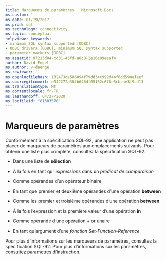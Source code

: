 ```yaml
---
title: Marqueurs de paramètres | Microsoft Docs
ms.custom: ''
ms.date: 01/19/2017
ms.prod: sql
ms.technology: connectivity
ms.topic: conceptual
helpviewer_keywords:
- minimum SQL syntax supported [ODBC]
- ODBC drivers [ODBC], minimum SQL syntax supported
- parameter markers [ODBC]
ms.assetid: 07213d04-cd31-45fd-a8c8-2e16e09eeaf4
author: David-Engel
ms.author: v-daenge
ms.reviewer: ''
ms.openlocfilehash: 132473de586094f79dd34c999d44f6dd59aefaef
ms.sourcegitcommit: e042272a38fb646df05152c676e5cbeae3f9cd13
ms.translationtype: MT
ms.contentlocale: fr-FR
ms.lasthandoff: 04/27/2020
ms.locfileid: "81303570"
---
```

# <a name="parameter-markers"></a>Marqueurs de paramètres
Conformément à la spécification SQL-92, une application ne peut pas placer de marqueurs de paramètres aux emplacements suivants. Pour obtenir une liste plus complète, consultez la spécification SQL-92.  
  
-   Dans une liste de **sélection**  
  
-   À la fois en tant qu' *expressions* dans un *prédicat de comparaison*  
  
-   Comme opérandes d’un opérateur binaire  
  
-   En tant que premier et deuxième opérandes d’une opération **between**  
  
-   Comme les premier et troisième opérandes d’une opération **between**  
  
-   À la fois l’expression et la première valeur d’une opération **in**  
  
-   Comme opérande d’une opération + or unaire  
  
-   En tant qu’argument d’une *fonction Set-Function-Reference*  
  
 Pour plus d’informations sur les marqueurs de paramètres, consultez la spécification SQL-92. Pour plus d’informations sur les paramètres, consultez [paramètres d’instruction](../../../odbc/reference/develop-app/statement-parameters.md).

